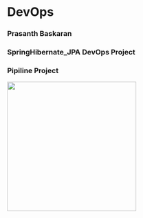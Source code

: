 # DevOps #
### Prasanth Baskaran ###
### SpringHibernate_JPA DevOps Project ###
### Pipiline Project ###

<img src="https://geeksterminal.com/wp-content/uploads/2019/06/jenkins-logo.png" width="300"/>
